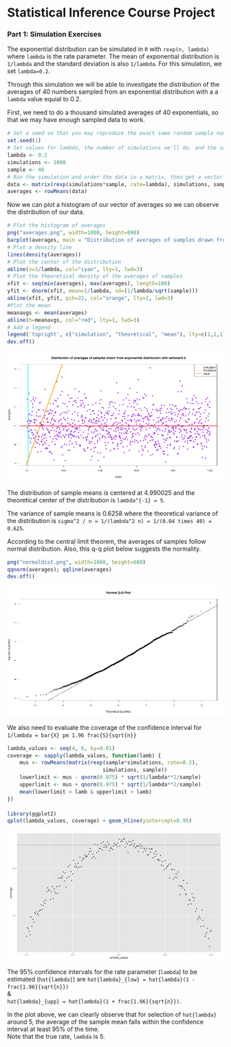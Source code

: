# Statistical Inference Course Project

### Part 1: Simulation Exercises

The exponential distribution can be simulated in `R` with `rexp(n, lambda)` where
`lambda` is the rate parameter. The mean of exponential distribution is 
`1/lambda` and the standard deviation is also `1/lambda`. For this simulation,
we set `lambda=0.2`. 

Through this simulation we will be able to investigate the distribution of the averages of 40 numbers sampled from an exponential distribution with a a `lambda` value equial to 0.2.

First, we need to do a thousand simulated averages of 40 exponentials, so that we may have enough sampled data to work.

```r
# Set a seed so that you may reproduce the exact same random sample numbers 
set.seed(1)
# Set values for lambda, the number of simulations we'll do, and the sample size
lambda <- 0.2
simulations <- 1000
sample <- 40
# Run the simulation and order the data in a matrix, then get a vector of averages.
data <- matrix(rexp(simulations*sample, rate=lambda), simulations, sample)
averages <- rowMeans(data)
```

Now we can plot a histogram of our vector of averages so we can observe the distribution of our data.

```r
# Plot the histogram of averages
png("averages.png", width=1000, height=600)
barplot(averages, main = "Distribution of averages of samples drawn from exponential distribution with lambda=0.2", col="purple")
# Plot a density line
lines(density(averages))
# Plot the center of the distribution
abline(v=1/lambda, col="cyan", lty=1, lwd=3)
# Plot the theoretical density of the averages of samples
xfit <- seq(min(averages), max(averages), length=100)
yfit <- dnorm(xfit, mean=1/lambda, sd=(1/lambda/sqrt(sample)))
abline(xfit, yfit, pch=22, col="orange", lty=1, lwd=3)
#Plot the mean
meanavgs <- mean(averages)
abline(h=meanavgs, col="red", lty=1, lwd=3)
# Add a legend
legend('topright', c("simulation", "theoretical", "mean"), lty=c(1,1,1), col=c("cyan", "orange", "red"))
dev.off()
```

![Scatterplot](scatterplot.png)

The distribution of sample means is centered at 4.990025 and the theoretical center of the distribution is `lambda^{-1} = 5`.

The variance of sample means is 0.6258 where the theoretical variance of the distribution is `sigma^2 / n = 1/(lambda^2 n) = 1/(0.04 times 40) = 0.625`.

According to the central limit theorem, the averages of samples follow normal distribution. Also, this q-q plot below suggests the normality.

```r
png("normaldist.png", width=1000, height=600)
qqnorm(averages); qqline(averages)
dev.off()
```

![Normal Distribution](qqplot.png)


We also need to evaluate the coverage of the confidence interval for `1/lambda = bar{X} pm 1.96 frac{S}{sqrt{n}}`

```r
lambda_values <- seq(4, 6, by=0.01)
coverage <- sapply(lambda_values, function(lamb) {
    mus <- rowMeans(matrix(rexp(sample*simulations, rate=0.2),
                               simulations, sample))
    lowerlimit <- mus - qnorm(0.975) * sqrt(1/lambda**2/sample)
    upperlimit <- mus + qnorm(0.975) * sqrt(1/lambda**2/sample)
    mean(lowerlimit < lamb & upperlimit > lamb)
})

library(ggplot2)
qplot(lambda_values, coverage) + geom_hline(yintercept=0.95)
```

![Confidence Interval](confinterval.png)

The 95% confidence intervals for the rate parameter (`lambda`) to be estimated
(`hat{lambda}`) are `hat{lambda}_{low} = hat{lambda}(1 - frac{1.96}{sqrt{n}})`    
&  
`hat{lambda}_{upp} = hat{lambda}(1 + frac{1.96}{sqrt{n}})`.

In the plot above, we can clearly observe that for selection of `hat{lambda}` around 5,
the average of the sample mean falls within the confidence interval at least 95% of the time.   
Note that the true rate, `lambda` is 5.